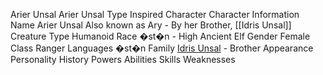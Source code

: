 Arier Unsal  Arier Unsal 
Type 
Inspired Character 
Character Information 
Name 
Arier Unsal 
Also known as 
Ary - By her Brother, [[Idris Unsal]]
Creature Type 
Humanoid 
Race 
�st�n - High Ancient Elf 
Gender 
Female 
Class 
Ranger 
Languages 
�st�n 
Family 
[Idris Unsal](Idris%20Unsal.md) - Brother 
Appearance
Personality
History
Powers
Abilities
Skills
Weaknesses